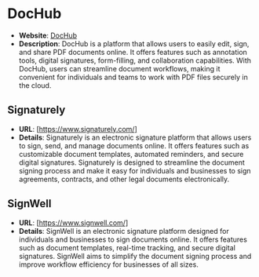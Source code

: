 # DocHub
- **Website**: [DocHub](https://www.dochub.com/)
- **Description**: DocHub is a platform that allows users to easily edit, sign, and share PDF documents online. It offers features such as annotation tools, digital signatures, form-filling, and collaboration capabilities. With DocHub, users can streamline document workflows, making it convenient for individuals and teams to work with PDF files securely in the cloud.


## **Signaturely**
  - **URL**: [https://www.signaturely.com/]
  - **Details**: Signaturely is an electronic signature platform that allows users to sign, send, and manage documents online. It offers features such as customizable document templates, automated reminders, and secure digital signatures. Signaturely is designed to streamline the document signing process and make it easy for individuals and businesses to sign agreements, contracts, and other legal documents electronically.


## **SignWell**
  - **URL**: [https://www.signwell.com/]
  - **Details**: SignWell is an electronic signature platform designed for individuals and businesses to sign documents online. It offers features such as document templates, real-time tracking, and secure digital signatures. SignWell aims to simplify the document signing process and improve workflow efficiency for businesses of all sizes.
